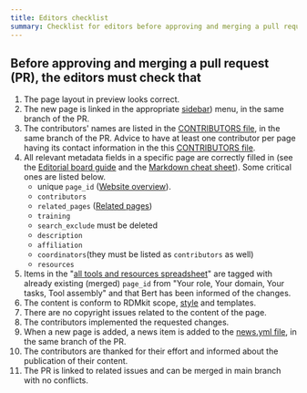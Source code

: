 ```yaml
---
title: Editors checklist
summary: Checklist for editors before approving and merging a pull request (PR).
---
```


## Before approving and merging a pull request (PR), the editors must check that
1. The page layout in preview looks correct.
2. The new page is linked in the appropriate [sidebar](https://github.com/elixir-europe/rdmkit/tree/master/_data/sidebars)) menu, in the same branch of the PR.
3. The contributors' names are listed in the [CONTRIBUTORS file](https://github.com/elixir-europe/rdmkit/blob/master/_data/CONTRIBUTORS.yaml), in the same branch of the PR. Advice to have at least one  contributor per page having its contact information in the this  [CONTRIBUTORS file](https://github.com/elixir-europe/rdmkit/blob/master/_data/CONTRIBUTORS.yaml).
4. All relevant metadata fields in a specific page are correctly filled in (see the [Editorial board guide](editorial_board_guide) and the [Markdown cheat sheet](markdown_cheat_sheet)). Some critical ones are listed below.
   * unique `page_id` ([Website overview](website_overview)).
   * `contributors`
   * `related_pages` ([Related pages](editorial_board_guide.html#related-pages))
   * `training`
   * `search_exclude` must be deleted
   * `description`
   * `affiliation`
   * `coordinators`(they must be listed as `contributors` as well)
   * `resources`
5. Items in the "[all tools and resources spreadsheet](https://docs.google.com/spreadsheets/d/16RESor_qQ_ygI0lQYHR23kbZJUobOWZUbOwhJbLptDE/edit#gid=268211668)" are tagged with already existing (merged) `page_id` from "Your role, Your domain, Your tasks, Tool assembly" and that Bert has been informed of the changes.
6. The content is conform to RDMkit scope, [style](style_guide) and templates.
7. There are no copyright issues related to the content of the page.
8. The contributors implemented the requested changes.
9. When a new page is added, a news item is added to the [news.yml file](https://github.com/elixir-europe/rdmkit/blob/master/_data/news.yml), in the same branch of the PR.
10. The contributors are thanked for their effort and informed about the publication of their content.
11. The PR is linked to related issues and can be merged in main branch with no conflicts.